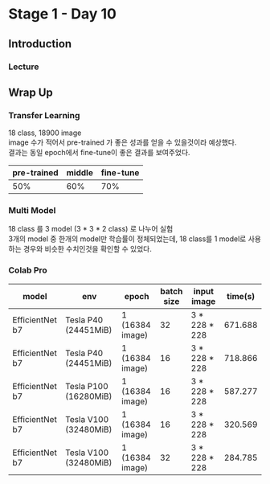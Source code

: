 # Stage 1 - Day 10

## Introduction
### Lecture


## Wrap Up

### Transfer Learning
18 class, 18900 image  
image 수가 적어서 pre-trained 가 좋은 성과를 얻을 수 있을것이라 예상했다.  
결과는 동일 epoch에서 fine-tune이 좋은 결과를 보여주었다.  

| pre-trained | middle | fine-tune |
| --- | --- | --- |
| 50% | 60% | 70% |

### Multi Model
18 class 를 3 model (3 * 3 * 2 class) 로 나누어 실험  
3개의 model 중 한개의 model만 학습률이 정체되었는데, 18 class를 1 model로 사용하는 경우와 비슷한 수치인것을 확인할 수 있었다.  

### Colab Pro

| model | env | epoch | batch size | input image | time(s) |
| --- | --- | --- | --- | --- | --- |
| EfficientNet b7 | Tesla P40 (24451MiB) | 1 (16384 image) | 32 | 3 * 228 * 228 | 671.688 |
| EfficientNet b7 | Tesla P40 (24451MiB) | 1 (16384 image) | 16 | 3 * 228 * 228 | 718.866 |
| EfficientNet b7 | Tesla P100 (16280MiB) | 1 (16384 image) | 16 | 3 * 228 * 228 | 587.277 |
| EfficientNet b7 | Tesla V100 (32480MiB) | 1 (16384 image) | 16 | 3 * 228 * 228 | 320.569 |
| EfficientNet b7 | Tesla V100 (32480MiB) | 1 (16384 image) | 32 | 3 * 228 * 228 | 284.785 |

